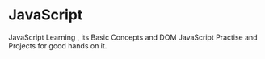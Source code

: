 # JavaScript

JavaScript Learning , its Basic Concepts and DOM 
JavaScript Practise and Projects for good hands on it.
